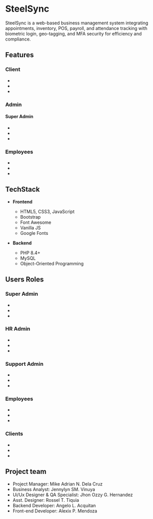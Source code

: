 # SteelSync
SteelSync is a web-based business management system integrating appointments, inventory, POS, payroll, and attendance tracking with biometric login, geo-tagging, and MFA security for efficiency and compliance.
## Features

### Client
-
-
-

### Admin

#### Super Admin
-
-
-

### Employees
-
-
-

## TechStack

- **Frontend**
  - HTML5, CSS3, JavaScript
  - Bootstrap
  - Font Awesome
  - Vanilla JS
  - Google Fonts

- **Backend**
  - PHP 8.4+
  - MySQL
  - Object-Oriented Programming

## Users Roles

### Super Admin
-
-
-

### HR Admin
-
-
-

### Support Admin
-
-
-

### Employees
-
-
-

### Clients
-
-
-

## Project team

- Project Manager: Mike Adrian N. Dela Cruz
- Business Analyst: Jennylyn SM. Vinuya
- Ui/Ux Designer & QA Specialist: Jhon Ozzy G. Hernandez
- Asst. Designer: Rossel T. Tiquia
- Backend Developer: Angelo L. Acquitan
- Front-end Developer: Alexix P. Mendoza

